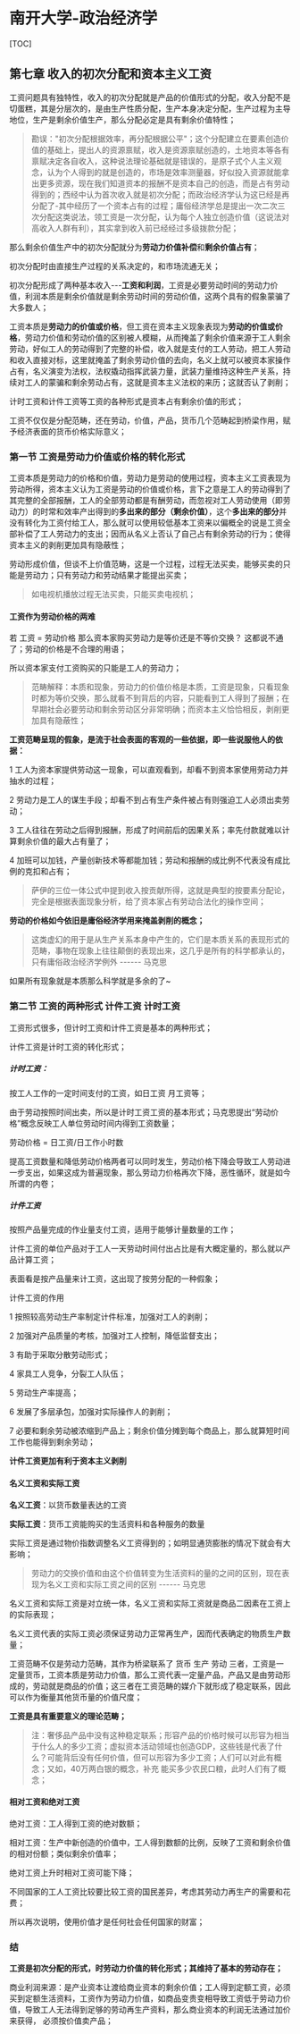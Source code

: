 # 南开大学-政治经济学

[TOC]

## 第七章 收入的初次分配和资本主义工资

工资问题具有独特性，收入的初次分配就是产品的价值形式的分配，收入分配不是切蛋糕，其是分层次的，是由生产性质分配，生产本身决定分配，生产过程为主导地位，生产是剩余价值生产，那么分配必定是具有剩余价值特性；

> 勘误："初次分配根据效率，再分配根据公平"；这个分配建立在要素创造价值的基础上，提出人的资源禀赋，收入是资源禀赋创造的，土地资本等各有禀赋决定各自收入，这种说法理论基础就是错误的，是原子式个人主义观念，认为个人得到的就是创造的，市场是效率测量器，好似投入资源就能拿出更多资源，现在我们知道资本的报酬不是资本自己的创造，而是占有劳动得到的；西经中认为首次收入就是初次分配；而政治经济学认为这已经是再分配了-其中经历了一个资本占有的过程；庸俗经济学总是提出一次二次三次分配这类说法，领工资是一次分配，认为每个人独立创造价值（这说法对高收入人群有利），其实拿到收入前已经经过多级拨款分配；

那么剩余价值生产中的初次分配就分为**劳动力价值补偿**和**剩余价值占有**；

初次分配时由直接生产过程的关系决定的，和市场流通无关；

初次分配形成了两种基本收入---**工资和利润**，工资是必要劳动时间的劳动力价值，利润本质是剩余价值就是剩余劳动时间的劳动价值，这两个具有的假象蒙骗了大多数人；

工资本质是**劳动力的价值或价格**，但工资在资本主义现象表现为**劳动的价值或价格**，劳动力价值和劳动价值的区别被人模糊，从而掩盖了剩余价值来源于工人剩余劳动，好似工人的劳动得到了完整的补偿，收入就是支付的工人劳动，把工人劳动和收入直接对标，这里就掩盖了剩余劳动价值的去向，名义上就可以被资本家操作占有，名义演变为法权，法权撬动指挥武装力量，武装力量维持这种生产关系，持续对工人的蒙骗和剩余劳动占有，这就是资本主义法权的来历；这就否认了剥削；

计时工资和计件工资等工资的各种形式是资本占有剩余价值的形式；

工资不仅仅是分配范畴，还在劳动，价值，产品，货币几个范畴起到桥梁作用，赋予经济表面的货币价格实际意义；

### 第一节 工资是劳动力价值或价格的转化形式

工资本质是劳动力的价格和价值，劳动力是劳动的使用过程，资本主义工资表现为劳动所得，资本主义认为工资是劳动的价值或价格，言下之意是工人的劳动得到了其完整的全部报酬，工人的全部劳动都是有酬劳动，而忽视对工人劳动使用（即劳动力）的时常和效率产出得到的**多出来的部分（剩余价值）**，这个**多出来的部分**并没有转化为工资付给工人，那么就可以使用较低基本工资来以偏概全的说是工资全部补偿了工人劳动力的支出；因而从名义上否认了自己占有剩余劳动的行为；使得资本主义的剥削更加具有隐蔽性；

劳动形成价值，但谈不上价值范畴，这是一个过程，过程无法买卖，能够买卖的只能是劳动力；只有劳动力和劳动结果才能提出买卖；

>  如电视机播放过程无法买卖，只能买卖电视机；

#### 工资作为劳动价格的两难

若   工资 = 劳动价格   那么资本家购买劳动力是等价还是不等价交换？  这都说不通了；劳动的价格是不合理的用语；

所以资本家支付工资购买的只能是工人的劳动力；

> 范畴解释：本质和现象，劳动力的价值价格是本质，工资是现象，只看现象时都为等价交换，那么就看不到背后的内容，只能看到工人得到了报酬；在早期社会必要劳动和剩余劳动区分非常明确；而资本主义恰恰相反，剥削更加具有隐蔽性；

 **工资范畴呈现的假象，是流于社会表面的客观的一些依据，即一些说服他人的依据：**

1 工人为资本家提供劳动这一现象，可以直观看到，却看不到资本家使用劳动力并抽水的过程；

2 劳动力是工人的谋生手段；却看不到占有生产条件被占有则强迫工人必须出卖劳动；

3 工人往往在劳动之后得到报酬，形成了时间前后的因果关系；率先付款就难以计算剩余价值的最大占有量了；

4 加班可以加钱，产量创新技术等都能加钱；劳动和报酬的成比例不代表没有成比例的克扣和占有；

> 萨伊的三位一体公式中提到收入按贡献所得，这就是典型的按要素分配论，完全是根据表面现象分析，给了资本家占有劳动合法化的操作空间；

**劳动的价格如今依旧是庸俗经济学用来掩盖剥削的概念；**



> 这类虚幻的用于是从生产关系本身中产生的，它们是本质关系的表现形式的范畴，事物在现象上往往颠倒的表现出来，这几乎是所有的科学都承认的，只有庸俗政治经济学例外 ------ 马克思

如果所有现象就是本质那么科学就是多余的了~



### 第二节 工资的两种形式 计件工资 计时工资

工资形式很多，但计时工资和计件工资是基本的两种形式；

计件工资是计时工资的转化形式；

##### 计时工资：

按工人工作的一定时间支付的工资，如日工资 月工资等；

由于劳动按照时间出卖，所以是计时工资工资的基本形式；马克思提出“劳动价格”概念反映工人单位劳动时间内得到工资数量；

劳动价格 = 日工资/日工作小时数

提高工资数量和降低劳动价格两者可以同时发生，劳动价格下降会导致工人劳动进一步支出，如果这成为普遍现象，那么劳动力价格再次下降，恶性循环，就是如今所谓的内卷；

##### 计件工资

按照产品量完成的作业量支付工资，适用于能够计量数量的工作；

计件工资的单位产品对于工人一天劳动时间付出占比是有大概定量的，那么就以产品计算工资；

表面看是按产品量来计工资，这出现了按劳分配的一种假象；

计件工资的作用

1 按照较高劳动生产率制定计件标准，加强对工人的剥削；

2 加强对产品质量的考核，加强对工人控制，降低监督支出；

3 有助于采取分散劳动形式；

4 家具工人竞争，分裂工人队伍；

5 劳动生产率提高；

6 发展了多层承包，加强对实际操作人的剥削；

7 必要和剩余劳动被浓缩到产品上；剩余价值分摊到每个商品上，那么就算短时间工作也能得到剩余劳动；

**计件工资更加有利于资本主义剥削**

#### 名义工资和实际工资 

**名义工资**：以货币数量表达的工资

**实际工资**：货币工资能购买的生活资料和各种服务的数量

实际工资是通过物价指数调整名义工资得到的；如明显通货膨胀的情况下就会有大影响；

> 劳动力的交换价值和由这个价值转变为生活资料的量的之间的区别，现在表现为名义工资和实际工资之间的区别 ------ 马克思

名义工资和实际工资是对立统一体，名义工资和实际工资就是商品二因素在工资上的实际表现；

名义工资代表的实际工资必须保证劳动力正常再生产，因而代表确定的物质生产数量；



工资范畴不仅是劳动力范畴，其作为桥梁联系了 货币 生产 劳动 三者，工资是一定量货币，工资本质是劳动力价值，那么工资代表一定量产品，产品又是由劳动形成的，劳动就是商品的价值；这三者在工资范畴的媒介下就形成了稳定联系，因此可以作为衡量其他货币量的价值尺度；

**工资是具有重要意义的理论范畴；**

> 注：奢侈品产品中没有这种稳定联系；形容产品的价格时候可以形容为相当于什么人的多少工资；虚拟资本活动领域也创造GDP，这些钱是代表了什么？可能背后没有任何价值，但可以形容为多少工资；人们可以对此有概念；又如，40万两白银的概念，补充 能买多少农民口粮，此时人们有了概念；



#### 相对工资和绝对工资

绝对工资：工人得到工资的绝对数额；

相对工资：生产中新创造的价值中，工人得到数额的比例，反映了工资和剩余价值的相对份额；类似剩余价值率；

绝对工资上升时相对工资可能下降；

不同国家的工人工资比较要比较工资的国民差异，考虑其劳动力再生产的需要和花费；

所以再次说明，使用价值才是任何社会任何国家的财富；



### 结



**工资是初次分配的形式，时劳动力价值的转化形式；其维持了基本的劳动存在；**



商业利润来源：是产业资本让渡给商业资本的剩余价值；工人得到定额工资，必须买到定额生活资料，工资作为劳动力价值，如商品变贵变相导致工资低于劳动力价值，导致工人无法得到足够的劳动再生产资料，那么商业资本的利润无法通过加价来获得， 必须按价值卖产品；

 
